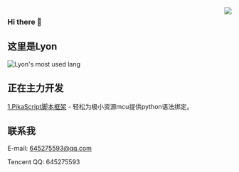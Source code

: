 <img align="right" src="https://github-readme-stats.vercel.app/api?username=mimilib&show_icons=true&theme=tokyonight" />

### Hi there 👋

## 这里是Lyon

![Lyon's most used lang](https://github-readme-stats.vercel.app/api/top-langs/?username=mimilib&layout=compact&theme=tokyonight)

## 正在主力开发
[1.PikaScript脚本框架](https://github.com/mimilib/pikascript) - 轻松为极小资源mcu提供python语法绑定。

## 联系我
E-mail: 645275593@qq.com

Tencent QQ: 645275593


<!--
**mimilib/mimilib** is a ✨ _special_ ✨ repository because its `README.md` (this file) appears on your GitHub profile.

Here are some ideas to get you started:

- 🔭 I’m currently working on ...
- 🌱 I’m currently learning ...
- 👯 I’m looking to collaborate on ...
- 🤔 I’m looking for help with ...
- 💬 Ask me about ...
- 📫 How to reach me: ...
- 😄 Pronouns: ...
- ⚡ Fun fact: ...
-->
